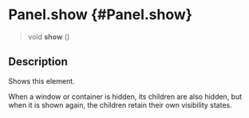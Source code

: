 Panel.show {#Panel.show}
==========

> void **show** ()

Description
-----------

Shows this element.

When a window or container is hidden, its children are also hidden, but
when it is shown again, the children retain their own visibility states.
